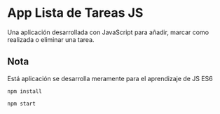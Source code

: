# App Lista de Tareas JS
Una aplicación desarrollada con JavaScript para añadir, marcar como realizada o eliminar una tarea.


## Nota
Está aplicación se desarrolla meramente para el aprendizaje de JS ES6

```
npm install
```

```
npm start
```
